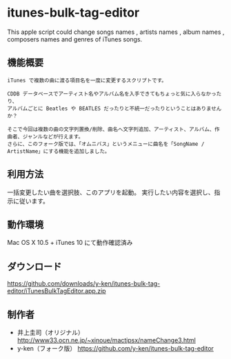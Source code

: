 itunes-bulk-tag-editor
======================

This apple script could change songs names , artists names , album names , composers names and genres of iTunes songs.

## 機能概要

`````
iTunes で複数の曲に渡る項目名を一度に変更するスクリプトです。

CDDB データベースでアーティスト名やアルバム名を入手できてもちょっと気に入らなかったり、
アルバムごとに Beatles や BEATLES だったりと不統一だったりということはありませんか？

そこで今回は複数の曲の文字列置換/削除、曲名へ文字列追加、アーティスト、アルバム、作曲者、ジャンルなどが行えます。
さらに、このフォーク版では、「オムニバス」というメニューに曲名を「SongName / ArtistName」にする機能を追加しました。
`````

## 利用方法

一括変更したい曲を選択肢、このアプリを起動。
実行したい内容を選択し、指示に従います。

## 動作環境

Mac OS X 10.5 + iTunes 10 にて動作確認済み

## ダウンロード

https://github.com/downloads/y-ken/itunes-bulk-tag-editor/iTunesBulkTagEditor.app.zip

## 制作者

+ 井上圭司（オリジナル） http://www33.ocn.ne.jp/~xinoue/mactipsx/nameChange3.html
+ y-ken（フォーク版） https://github.com/y-ken/itunes-bulk-tag-editor
